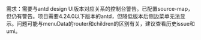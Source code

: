 需求：需要与antd design UI版本对应关系的控制台警告。已配置source-map，但仍有警告。项目需要4.24.0以下版本的antd，但降低版本后侧边菜单无法显示。问题可能与menuData的router和children的区别有关，建议查看历史issue和umi。
